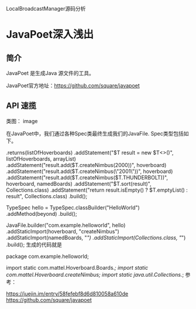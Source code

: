 LocalBroadcastManager源码分析

# JavaPoet深入浅出
## 简介
JavaPoet 是生成Java 源文件的工具。

JavaPoet官方地址：https://github.com/square/javapoet
## API 速揽
类图： image

在JavaPoet中，我们通过各种Spec类最终生成我们的JavaFile. Spec类型包括如下。


  .returns(listOfHoverboards)
    .addStatement("$T result = new $T<>()", listOfHoverboards, arrayList)
    .addStatement("result.add($T.createNimbus(2000))", hoverboard)
    .addStatement("result.add($T.createNimbus(\"2001\"))", hoverboard)
    .addStatement("result.add($T.createNimbus($T.THUNDERBOLT))", hoverboard, namedBoards)
    .addStatement("$T.sort(result)", Collections.class)
    .addStatement("return result.isEmpty() ? $T.emptyList() : result", Collections.class)
    .build();

TypeSpec hello = TypeSpec.classBuilder("HelloWorld")
    .addMethod(beyond)
    .build();
    
JavaFile.builder("com.example.helloworld", hello)
    .addStaticImport(hoverboard, "createNimbus")
    .addStaticImport(namedBoards, "*")
    .addStaticImport(Collections.class, "*")
    .build();
生成的代码就是

package com.example.helloworld;

import static com.mattel.Hoverboard.Boards.*;
import static com.mattel.Hoverboard.createNimbus;
import static java.util.Collections.*;
参考：

https://juejin.im/entry/58fefebf8d6d810058a610de
https://github.com/square/javapoet